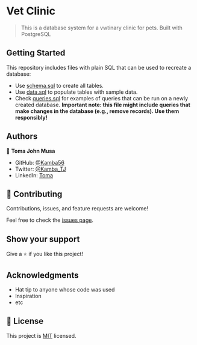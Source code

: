 # Vet Clinic

> This is a database system for a vwtinary clinic for pets. Built with PostgreSQL


## Getting Started

This repository includes files with plain SQL that can be used to recreate a database:

- Use [schema.sql](./schema.sql) to create all tables.
- Use [data.sql](./data.sql) to populate tables with sample data.
- Check [queries.sql](./queries.sql) for examples of queries that can be run on a newly created database. **Important note: this file might include queries that make changes in the database (e.g., remove records). Use them responsibly!**


## Authors

👤 **Toma John Musa**

- GitHub: [@Kamba56](https://github.com/Kamba56)
- Twitter: [@Kamba_TJ](https://twitter.com/Kamba_TJ)
- LinkedIn: [Toma](https://linkedin.com/in/kamba56)

## 🤝 Contributing

Contributions, issues, and feature requests are welcome!

Feel free to check the [issues page](../../issues/).

## Show your support

Give a ⭐️ if you like this project!

## Acknowledgments

- Hat tip to anyone whose code was used
- Inspiration
- etc

## 📝 License

This project is [MIT](./MIT.md) licensed.
